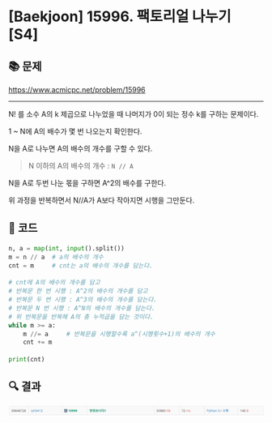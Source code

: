 # [Baekjoon] 15996. 팩토리얼 나누기 [S4]

## 📚 문제

https://www.acmicpc.net/problem/15996

---

N! 를 소수 A의 k 제곱으로 나누었을 때 나머지가 0이 되는 정수 k를 구하는 문제이다.

1 ~ N에 A의 배수가 몇 번 나오는지 확인한다.

N을 A로 나누면 A의 배수의 개수를 구할 수 있다.

> N 이하의 A의 배수의 개수 : `N // A`

N을 A로 두번 나눈 몫을 구하면 A^2의 배수를 구한다.

위 과정을 반복하면서 N//A가 A보다 작아지면 시행을 그만둔다.

## 📒 코드

```python
n, a = map(int, input().split())
m = n // a  # a의 배수의 개수
cnt = m     # cnt는 a의 배수의 개수를 담는다.

# cnt에 A의 배수의 개수를 담고
# 반복문 한 번 시행 : A^2의 배수의 개수를 담고
# 반복문 두 번 시행 : A^3의 배수의 개수를 담는다.
# 반복문 N 번 시행 : A^N의 배수의 개수를 담는다.
# 위 반복문을 반복해 A의 총 누적곱을 담는 것이다.
while m >= a:
    m //= a     # 반복문을 시행할수록 a^(시행횟수+1)의 배수의 개수
    cnt += m

print(cnt)
```

## 🔍 결과

![image-20220226173241850](README.assets/image-20220226173241850.png)